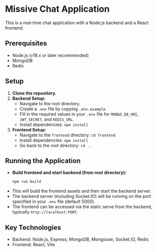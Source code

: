 # Missive Chat Application

This is a real-time chat application with a Node.js backend and a React frontend.

## Prerequisites

- Node.js (v18.x or later recommended)
- MongoDB
- Redis

## Setup

1.  **Clone the repository.**
2.  **Backend Setup:**
    - Navigate to the root directory.
    - Create a `.env` file by copying `.env.example`.
    - Fill in the required values in your `.env` file for `MONGO_DB_URI`, `JWT_SECRET`, and `REDIS_URL`.
    - Install dependencies: `npm install`
3.  **Frontend Setup:**
    - Navigate to the `frontend` directory: `cd frontend`
    - Install dependencies: `npm install`
    - Go back to the root directory: `cd ..`

## Running the Application

- **Build frontend and start backend (from root directory):**
  ```bash
  npm run build
  ```
- This will build the frontend assets and then start the backend server.
- The backend server (including Socket.IO) will be running on the port specified in your `.env` file (default 5000).
- The frontend can be accessed via the static serve from the backend, typically `http://localhost:PORT`.

## Key Technologies

- Backend: Node.js, Express, MongoDB, Mongoose, Socket.IO, Redis
- Frontend: React, Vite
